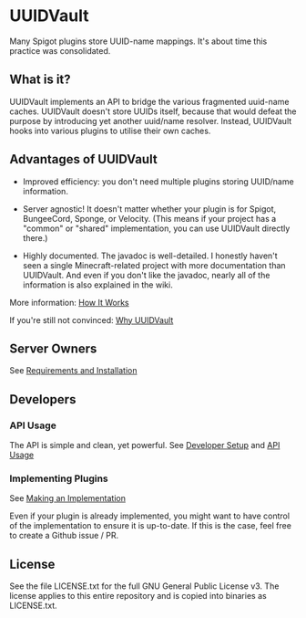 # UUIDVault
Many Spigot plugins store UUID-name mappings. It's about time this practice was consolidated.

## What is it?

UUIDVault implements an API to bridge the various fragmented uuid-name caches. UUIDVault doesn't store UUIDs itself, because that would defeat the purpose by introducing yet another uuid/name resolver. Instead, UUIDVault hooks into various plugins to utilise their own caches.

## Advantages of UUIDVault

* Improved efficiency: you don't need multiple plugins storing UUID/name information.

* Server agnostic! It doesn't matter whether your plugin is for Spigot, BungeeCord, Sponge, or Velocity.
(This means if your project has a "common" or "shared" implementation, you can use UUIDVault directly there.)

* Highly documented. The javadoc is well-detailed. I honestly haven't seen a single Minecraft-related project with more documentation than UUIDVault. And even if you don't like the javadoc, nearly all of the information is also explained in the wiki.

More information: [How It Works](https://github.com/A248/UUIDVault/wiki/How-It-Works)

If you're still not convinced: [Why UUIDVault](https://github.com/A248/UUIDVault/wiki/Why-UUIDVault)

## Server Owners

See [Requirements and Installation](https://github.com/A248/UUIDVault/wiki/Requirements-and-Installation)

## Developers

### API Usage

The API is simple and clean, yet powerful. See [Developer Setup](https://github.com/A248/UUIDVault/wiki/Developer-Setup) and [API Usage](https://github.com/A248/UUIDVault/wiki/API-Usage)

### Implementing Plugins

See [Making an Implementation](https://github.com/A248/UUIDVault/wiki/Making-an-Implementation)

Even if your plugin is already implemented, you might want to have control of the implementation
to ensure it is up-to-date. If this is the case, feel free to create a Github issue / PR.

## License

See the file LICENSE.txt for the full GNU General Public License v3.
The license applies to this entire repository and is copied into binaries as LICENSE.txt.
